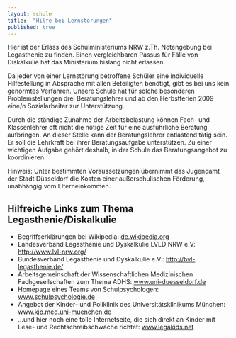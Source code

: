 ```yaml
---
layout: schule
title:  "Hilfe bei Lernstörungen"
published: true
---
```



Hier ist der Erlass des Schulministeriums NRW z.Th. Notengebung bei Legasthenie zu finden. Einen vergleichbaren Passus für Fälle von Diskalkulie hat das Ministerium bislang nicht erlassen.

Da jeder von einer Lernstörung betroffene Schüler eine individuelle Hilfestellung in Absprache mit allen Beteiligten benötigt, gibt es bei uns kein genormtes Verfahren. Unsere Schule hat für solche besonderen Problemstellungen drei Beratungslehrer und ab den Herbstferien 2009 eine/n Sozialarbeiter zur Unterstützung. 

Durch die ständige Zunahme der Arbeitsbelastung können Fach- und Klassenlehrer oft nicht die nötige Zeit für eine ausführliche Beratung aufbringen. An dieser Stelle kann der Beratungslehrer entlastend tätig sein. Er soll die Lehrkraft bei ihrer Beratungsaufgabe unterstützen. Zu einer wichtigen Aufgabe gehört deshalb, in der Schule das Beratungsangebot zu koordinieren.

Hinweis: Unter bestimmten Voraussetzungen übernimmt das Jugendamt der Stadt Düsseldorf die Kosten einer außerschulischen Förderung, unabhängig vom Elterneinkommen. 

## Hilfreiche Links zum Thema Legasthenie/Diskalkulie

- Begriffserklärungen bei Wikipedia: [de.wikipedia.org](http://de.wikipedia.org/wiki/Legasthenie)
- Landesverband Legasthenie und Dyskalkulie LVLD NRW e.V: http://www.lvl-nrw.org/
- Bundesverband Legasthenie und Dyskalkulie e.V.: http://bvl-legasthenie.de/ 
- Arbeitsgemeinschaft der Wissenschaftlichen Medizinischen Fachgesellschaften zum Thema ADHS: www.uni-duesseldorf.de
- Homepage eines Teams von Schulpsychologen: www.schulpsychologie.de
- Angebot der Kinder- und Poliklinik des Universitätsklinikums München: www.kjp.med.uni-muenchen.de
- ...und hier noch eine tolle Internetseite, die sich direkt an Kinder mit Lese- und Rechtschreibschwäche richtet: www.legakids.net
